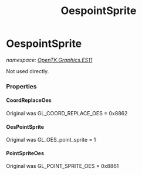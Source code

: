 ﻿---
title: OespointSprite
---

# OespointSprite
_namespace: [OpenTK.Graphics.ES11](N-OpenTK.Graphics.ES11.html)_

Not used directly.



### Properties

#### CoordReplaceOes
Original was GL_COORD_REPLACE_OES = 0x8862
#### OesPointSprite
Original was GL_OES_point_sprite = 1
#### PointSpriteOes
Original was GL_POINT_SPRITE_OES = 0x8861

